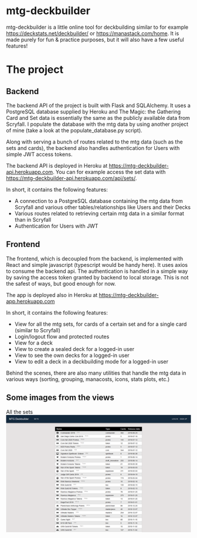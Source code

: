 # mtg-deckbuilder

mtg-deckbuilder is a little online tool for deckbuilding similar to for example
https://deckstats.net/deckbuilder/ or https://manastack.com/home. It is made purely for fun & practice
purposes, but it will also have a few useful features!

# The project

## Backend

The backend API of the project is built with Flask and SQLAlchemy. It uses a PostgreSQL database supplied by Heroku and The Magic: the Gathering Card and Set data is essentially the same as the publicly available data from Scryfall. I populate the database with the mtg data by using another project of mine (take a look at the populate_database.py script).

Along with serving a bunch of routes related to the mtg data (such as the sets and cards), the backend also handles authentication for Users with simple JWT access tokens.

The backend API is deployed in Heroku at https://mtg-deckbuilder-api.herokuapp.com. You can for example access the set data with https://mtg-deckbuilder-api.herokuapp.com/api/sets/.

In short, it contains the following features:

- A connection to a PostgreSQL database containing the mtg data from Scryfall and various other tables/relationships
  like Users and their Decks
- Various routes related to retrieving certain mtg data in a similar format than in Scryfall
- Authentication for Users with JWT

## Frontend

The frontend, which is decoupled from the backend, is implemented with React and simple javascript (typescript would be handy here). It uses axios to consume the backend api. The authentication is handled in a simple way by saving the access token granted by backend to local storage. This is not the safest of ways, but good enough for now.

The app is deployed also in Heroku at https://mtg-deckbuilder-app.herokuapp.com

In short, it contains the following features:

- View for all the mtg sets, for cards of a certain set and for a single card (similar to Scryfall)
- Login/logout flow and protected routes
- View for a deck
- View to create a sealed deck for a logged-in user
- View to see the own decks for a logged-in user
- View to edit a deck in a deckbuilding mode for a logged-in user

Behind the scenes, there are also many utilities that handle the mtg data in various ways (sorting, grouping, manacosts, icons, stats plots, etc.)

## Some images from the views

All the sets
![Sets](/images/Sets.png)
